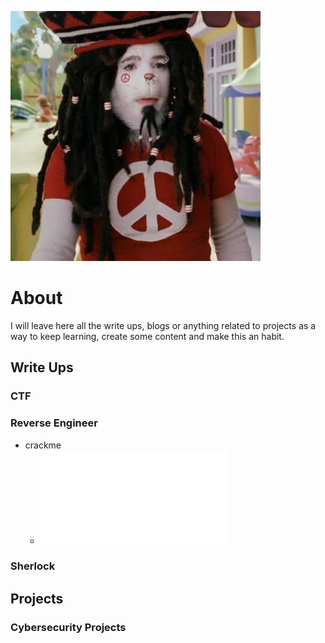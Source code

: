 ![Logo](./img/thecat.jpg)

# About 

I will leave here all the write ups, blogs or anything related to projects as a way to keep learning, create some content and make this an habit.

## Write Ups

### CTF
### Reverse Engineer
- crackme
  - ![SimpleS crackmes.de](./Reverse%20Engineer/SimpleS%20crackmesde/SimpleS.md)
### Sherlock

## Projects

### Cybersecurity Projects

